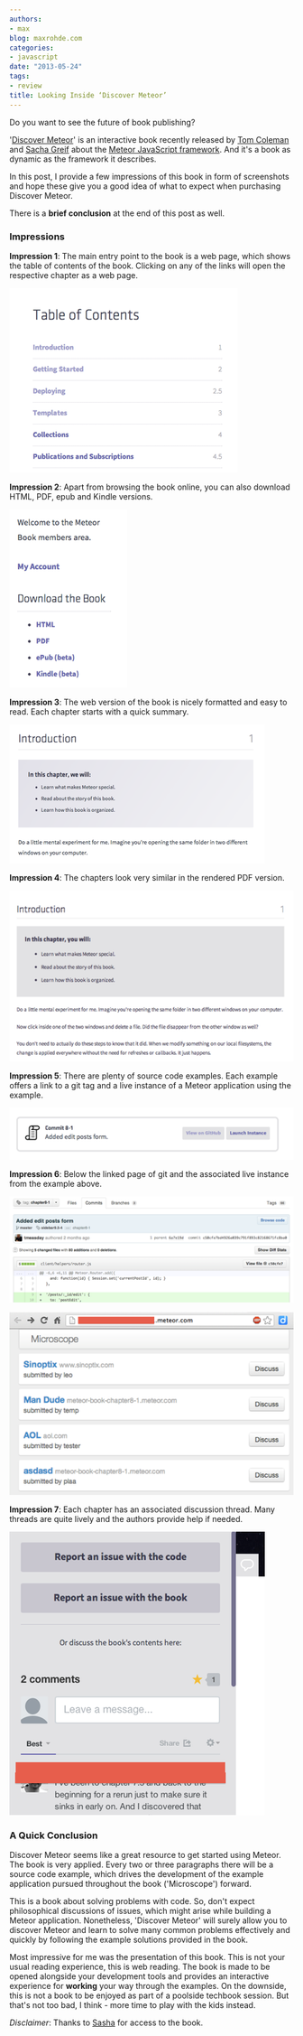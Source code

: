 ```yaml
---
authors:
- max
blog: maxrohde.com
categories:
- javascript
date: "2013-05-24"
tags:
- review
title: Looking Inside ‘Discover Meteor’
---
```


Do you want to see the future of book publishing?

'[Discover Meteor](http://www.discovermeteor.com/)' is an interactive book recently released by [Tom Coleman](https://twitter.com/tmeasday) and [Sacha Greif](http://www.sachagreif.com/) about the [Meteor JavaScript framework](http://meteor.com/). And it's a book as dynamic as the framework it describes.

In this post, I provide a few impressions of this book in form of screenshots and hope these give you a good idea of what to expect when purchasing Discover Meteor.

There is a **brief conclusion** at the end of this post as well.

### Impressions

**Impression 1**: The main entry point to the book is a web page, which shows the table of contents of the book. Clicking on any of the links will open the respective chapter as a web page.

![](images/052413_0540_lookinginsi1.png)

**Impression 2**: Apart from browsing the book online, you can also download HTML, PDF, epub and Kindle versions.

![](images/052413_0540_lookinginsi2.png)

**Impression 3**: The web version of the book is nicely formatted and easy to read. Each chapter starts with a quick summary.

![](images/052413_0540_lookinginsi3.png)

**Impression 4**: The chapters look very similar in the rendered PDF version.

![](images/052413_0540_lookinginsi4.png)

**Impression 5**: There are plenty of source code examples. Each example offers a link to a git tag and a live instance of a Meteor application using the example.

![](images/052413_0540_lookinginsi5.png)

**Impression 6**: Below the linked page of git and the associated live instance from the example above.

![](images/052413_0540_lookinginsi6.png)

![](images/052413_0540_lookinginsi7.png)

**Impression 7**: Each chapter has an associated discussion thread. Many threads are quite lively and the authors provide help if needed.

![](images/052413_0540_lookinginsi8.png)

### A Quick Conclusion

Discover Meteor seems like a great resource to get started using Meteor. The book is very applied. Every two or three paragraphs there will be a source code example, which drives the development of the example application pursued throughout the book ('Microscope') forward.

This is a book about solving problems with code. So, don't expect philosophical discussions of issues, which might arise while building a Meteor application. Nonetheless, 'Discover Meteor' will surely allow you to discover Meteor and learn to solve many common problems effectively and quickly by following the example solutions provided in the book.

Most impressive for me was the presentation of this book. This is not your usual reading experience, this is web reading. The book is made to be opened alongside your development tools and provides an interactive experience for **working** your way through the examples. On the downside, this is not a book to be enjoyed as part of a poolside techbook session. But that's not too bad, I think - more time to play with the kids instead.

_Disclaimer_: Thanks to [Sasha](https://twitter.com/SachaGreif) for access to the book.